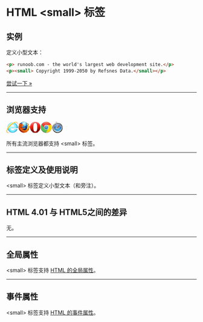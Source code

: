 # HTML &lt;small&gt; 标签

## 实例

定义小型文本：

```HTML
<p> runoob.com - the world's largest web development site.</p>
<p><small> Copyright 1999-2050 by Refsnes Data.</small></p>
```

[尝试一下 »](http://www.runoob.com/try/try.php?filename=tryhtml5_small)

--------

## 浏览器支持

![Internet Explorer](images/compatible_ie.gif)![Firefox](images/compatible_firefox.gif)![Opera](images/compatible_opera.gif)![Google Chrome](images/compatible_chrome.gif)![Safari](images/compatible_safari.gif)

所有主流浏览器都支持 &lt;small&gt; 标签。

--------

## 标签定义及使用说明

&lt;small&gt; 标签定义小型文本（和旁注）。

--------

## HTML 4.01 与 HTML5之间的差异

无。

--------

## 全局属性

&lt;small&gt; 标签支持 [HTML 的全局属性](003_ref-standardattributes.md)。

--------

## 事件属性

&lt;small&gt; 标签支持 [HTML 的事件属性](004_ref-eventattributes.md)。
